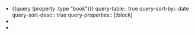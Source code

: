 - {{query (property :type "book")}}
  query-table:: true
  query-sort-by:: date
  query-sort-desc:: true
  query-properties:: [:block]
-
-